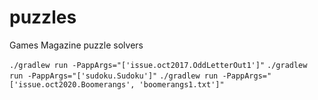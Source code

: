 # puzzles
Games Magazine puzzle solvers

```./gradlew run -PappArgs="['issue.oct2017.OddLetterOut1']"```
```./gradlew run -PappArgs="['sudoku.Sudoku']"```
```./gradlew run -PappArgs="['issue.oct2020.Boomerangs', 'boomerangs1.txt']"```
